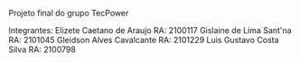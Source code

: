 Projeto final do grupo TecPower


Integrantes:
Elizete Caetano de Araujo RA: 2100117
Gislaine de Lima Sant'na RA: 2101045
Gleidson Alves Cavalcante RA: 2101229
Luis Gustavo Costa Silva RA: 2100798
